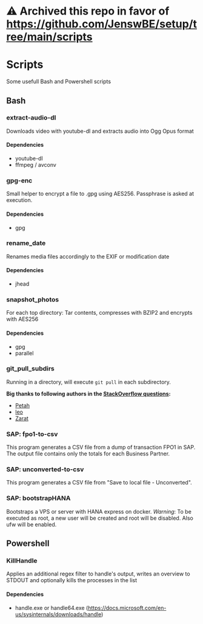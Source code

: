 # :warning: Archived this repo in favor of https://github.com/JenswBE/setup/tree/main/scripts

# Scripts
Some usefull Bash and Powershell scripts

## Bash

### extract-audio-dl
Downloads video with youtube-dl and extracts audio into Ogg Opus format

#### Dependencies
- youtube-dl
- ffmpeg / avconv


### gpg-enc
Small helper to encrypt a file to <filename>.gpg using AES256. Passphrase is asked at execution.

#### Dependencies
- gpg


### rename_date
Renames media files accordingly to the EXIF or modification date

#### Dependencies
- jhead


### snapshot_photos
For each top directory: Tar contents, compresses with BZIP2 and encrypts with AES256

#### Dependencies
- gpg
- parallel

### git_pull_subdirs
Running in a directory, will execute `git pull` in each subdirectory.

**Big thanks to following authors in the [StackOverflow questions](https://stackoverflow.com/questions/3497123/run-git-pull-over-all-subdirectories):**
- [Petah](https://stackoverflow.com/users/268074/petah)
- [leo](https://stackoverflow.com/users/1658147/leo)
- [Zarat](https://stackoverflow.com/users/578323/zarat)

### SAP: fpo1-to-csv
This program generates a CSV file from a dump of transaction FPO1 in SAP.
The output file contains only the totals for each Business Partner.

### SAP: unconverted-to-csv
This program generates a CSV file from "Save to local file - Unconverted".

### SAP: bootstrapHANA
Bootstraps a VPS or server with HANA express on docker.
*Warning*: To be executed as root, a new user will be created and root will be disabled. Also ufw will be enabled.

## Powershell

### KillHandle
Applies an additional regex filter to handle's output, writes an overview to STDOUT and optionally kills the processes in the list

#### Dependencies
- handle.exe or handle64.exe (https://docs.microsoft.com/en-us/sysinternals/downloads/handle)
